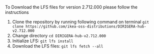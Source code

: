 To Download the LFS files for version 2.712.000 please follow the instructions

1. Clone the repository by running following command on terminal `git clone https://github.com/ikea-oss-distributions/DIRIGERA-hub-v2.712.000`
2. Change directory `cd DIRIGERA-hub-v2.712.000`
3. Initialize LFS: `git lfs install`
4. Download the LFS files: `git lfs fetch --all`
